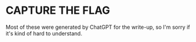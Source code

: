 # CAPTURE THE FLAG
Most of these were generated by ChatGPT for the write-up, so I'm sorry if it's kind of hard to understand.
